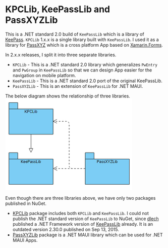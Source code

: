 # KPCLib, KeePassLib and PassXYZLib

This is a .NET standard 2.0 build of `KeePassLib` which is a library of [KeePass][1]. `KPCLib` 1.x.x is a single library built with `KeePassLib`. I used it as a library for [PassXYZ][2] which is a cross platform App based on [Xamarin.Forms][3].

In 2.x.x releases, I split it into three separate libraries.
- `KPCLib` - This is a .NET standard 2.0 library which generalizes `PwEntry` and `PwGroup` in `KeePassLib` so that we can design App easier for the navigation on mobile platform.
- `KeePassLib` - This is a .NET standard 2.0 port of the original KeePassLib.
- `PassXYZLib` - This is an extension of `KeePassLib` for .NET MAUI.

The below diagram shows the relationship of three libraries.
![image01](images/kpclib01.png)

Even though there are three libraries above, we have only two packages published in NuGet.
- [KPCLib][6] package includes both `KPCLib` and `KeePassLib`. I could not publish the .NET standard version of `KeePassLib` to NuGet, since [dlech][8] published a .NET Framework version of [KeePassLib][5] already. It is an outdated version 2.30.0 published on Sep 13, 2015.
- [PassXYZLib][7] package is a .NET MAUI library which can be used for .NET MAUI Apps.

[1]: https://keepass.info/
[2]: https://passxyz.github.io/
[3]: https://dotnet.microsoft.com/en-us/apps/xamarin/xamarin-forms
[4]: https://github.com/passxyz/KPCLib
[5]: https://www.nuget.org/packages/KeePassLib/
[6]: https://www.nuget.org/packages/KPCLib/
[7]: https://www.nuget.org/packages/PassXYZLib/
[8]: https://www.nuget.org/profiles/dlech
